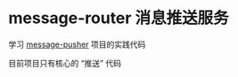 # message-router 消息推送服务

学习 [message-pusher](https://github.com/songquanpeng/message-pusher) 项目的实践代码

目前项目只有核心的 “推送” 代码
